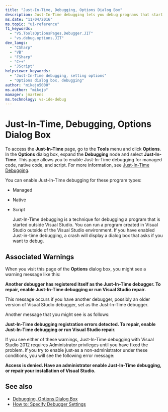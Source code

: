 ```yaml
---
title: "Just-In-Time, Debugging, Options Dialog Box"
description: Just-In-Time debugging lets you debug programs that start outside Visual Studio. Learn how to enable Just-In-Time debugging for various program types.
ms.date: "11/04/2016"
ms.topic: "ui-reference"
f1_keywords:
  - "VS.ToolsOptionsPages.Debugger.JIT"
  - "vs.debug.options.JIT"
dev_langs:
  - "CSharp"
  - "VB"
  - "FSharp"
  - "C++"
  - "JScript"
helpviewer_keywords:
  - "Just-In-Time debugging, setting options"
  - "Options dialog box, debugging"
author: "mikejo5000"
ms.author: "mikejo"
manager: jmartens
ms.technology: vs-ide-debug
---
```

# Just-In-Time, Debugging, Options Dialog Box

To access the **Just-In-Time** page, go to the **Tools** menu and click **Options**. In the **Options** dialog box, expand the **Debugging** node and select **Just-In-Time**. This page allows you to enable Just-In-Time debugging for managed code, native code, and script. For more information, see [Just-In-Time Debugging](../debugger/just-in-time-debugging-in-visual-studio.md).

 You can enable Just-In-Time debugging for these program types:

- Managed

- Native

- Script

  Just-In-Time debugging is a technique for debugging a program that is started outside Visual Studio. You can run a program created in Visual Studio outside of the Visual Studio environment. If you have enabled Just-in-time debugging, a crash will display a dialog box that asks if you want to debug.

## Associated Warnings
 When you visit this page of the **Options** dialog box, you might see a warning message like this:

 **Another debugger has registered itself as the Just-In-Time debugger. To repair, enable Just-In-Time debugging or run Visual Studio repair.**

 This message occurs if you have another debugger, possibly an older version of Visual Studio debugger, set as the Just-In-Time debugger.

 Another message that you might see is as follows:

 **Just-In-Time debugging registration errors detected. To repair, enable Just-In-Time debugging or run Visual Studio repair.**

 If you see either of these warnings, Just-In-Time debugging with Visual Studio 2012 requires Administrator privileges until you have fixed the problem. If you try to enable just-as a non-administrator under these conditions, you will see the following error message:

 **Access is denied. Have an administrator enable Just-In-Time debugging, or repair your installation of Visual Studio.**

## See also
- [Debugging, Options Dialog Box](../debugger/debugging-options-dialog-box.md)
- [How to: Specify Debugger Settings](../debugger/how-to-specify-debugger-settings.md)